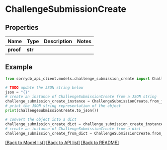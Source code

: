 # ChallengeSubmissionCreate


## Properties

Name | Type | Description | Notes
------------ | ------------- | ------------- | -------------
**proof** | **str** |  | 

## Example

```python
from sorrydb_api_client.models.challenge_submission_create import ChallengeSubmissionCreate

# TODO update the JSON string below
json = "{}"
# create an instance of ChallengeSubmissionCreate from a JSON string
challenge_submission_create_instance = ChallengeSubmissionCreate.from_json(json)
# print the JSON string representation of the object
print(ChallengeSubmissionCreate.to_json())

# convert the object into a dict
challenge_submission_create_dict = challenge_submission_create_instance.to_dict()
# create an instance of ChallengeSubmissionCreate from a dict
challenge_submission_create_from_dict = ChallengeSubmissionCreate.from_dict(challenge_submission_create_dict)
```
[[Back to Model list]](../README.md#documentation-for-models) [[Back to API list]](../README.md#documentation-for-api-endpoints) [[Back to README]](../README.md)


